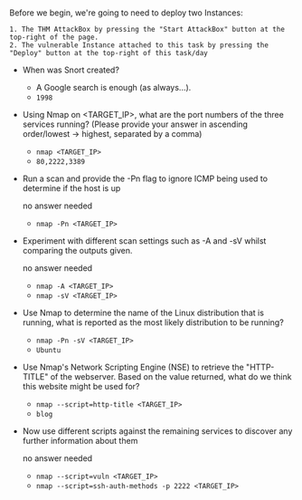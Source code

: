 #

Before we begin, we're going to need to deploy two Instances:

    1. The THM AttackBox by pressing the "Start AttackBox" button at the top-right of the page.
    2. The vulnerable Instance attached to this task by pressing the "Deploy" button at the top-right of this task/day

- When was Snort created?

	- A Google search is enough (as always...).
	- `1998`

- Using Nmap on <TARGET_IP>, what are the port numbers of the three services running?  (Please provide your answer in ascending order/lowest -> highest, separated by a comma)

	- `nmap <TARGET_IP>`
	- `80,2222,3389`

- Run a scan and provide the -Pn flag to ignore ICMP being used to determine if the host is up

	no answer needed
	
	- `nmap -Pn <TARGET_IP>`

- Experiment with different scan settings such as -A and -sV whilst comparing the outputs given.

	no answer needed

	- `nmap -A <TARGET_IP>`
	- `nmap -sV <TARGET_IP>`

- Use Nmap to determine the name of the Linux distribution that is running, what is reported as the most likely distribution to be running?

	- `nmap -Pn -sV <TARGET_IP>`
	- `Ubuntu`

- Use Nmap's Network Scripting Engine (NSE) to retrieve the "HTTP-TITLE" of the webserver. Based on the value returned, what do we think this website might be used for?

	- `nmap --script=http-title <TARGET_IP>`
	- `blog`

- Now use different scripts against the remaining services to discover any further information about them

	no answer needed

	- `nmap --script=vuln <TARGET_IP>`
	- `nmap --script=ssh-auth-methods -p 2222 <TARGET_IP>`



